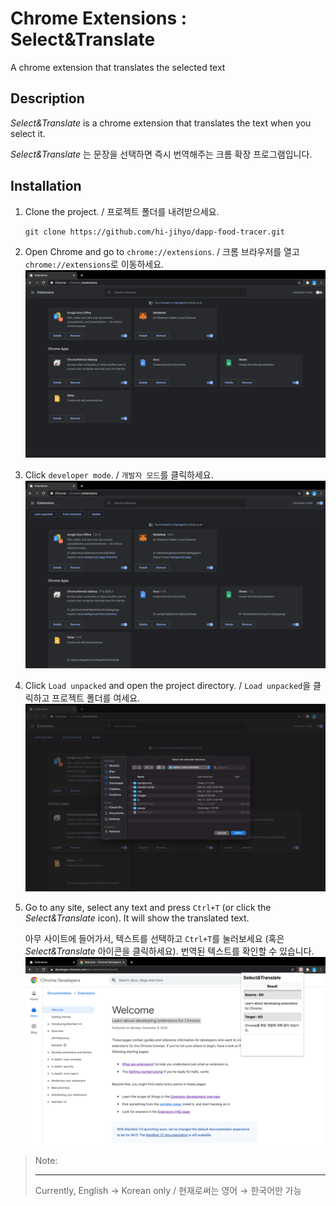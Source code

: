 # Chrome Extensions : Select&Translate
A chrome extension that translates the selected text
## Description
_Select&Translate_ is a chrome extension that translates the text when you select it.

_Select&Translate_ 는 문장을 선택하면 즉시 번역해주는 크롬 확장 프로그램입니다.
## Installation
1. Clone the project. / 프로젝트 폴더를 내려받으세요.
    ```shell
    git clone https://github.com/hi-jihyo/dapp-food-tracer.git
    ```
2. Open Chrome and go to `chrome://extensions`. / 크롬 브라우저를 열고 `chrome://extensions`로 이동하세요.
    ![chrome extension page](images/installation-1.png)
3. Click `developer mode`. / `개발자 모드`를 클릭하세요.
    ![activate the developer mode](images/installation-2.png)
4. Click `Load unpacked` and open the project directory. / `Load unpacked`을 클릭하고 프로젝트 폴더를 여세요.
    ![unpack the project](images/installation-3.png)
5. Go to any site, select any text and press `Ctrl+T` (or click the _Select&Translate_ icon). It will show the translated text.
 
    아무 사이트에 들어가서, 텍스트를 선택하고 `Ctrl+T`를 눌러보세요 (혹은 _Select&Translate_ 아이콘을 클릭하세요). 번역된 텍스트를 확인할 수 있습니다.
    ![select and translate](images/installation-4.png)

> Note:
> ___
> Currently, English → Korean only / 현재로써는 영어 → 한국어만 가능
